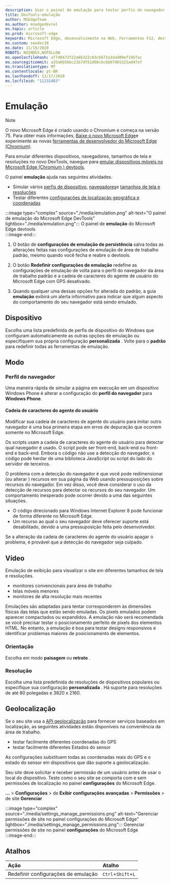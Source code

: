 ```yaml
---
description: Usar o painel de emulação para testar perfis de navegador diferentes, tamanhos de tela e resoluções e coordenadas de localização do GPS
title: DevTools-emulação
author: MSEdgeTeam
ms.author: msedgedevrel
ms.topic: article
ms.prod: microsoft-edge
keywords: Microsoft Edge, desenvolvimento na Web, Ferramentas F12, devtools, emulação de dispositivo, design responsivo, geolocalização, resolução
ms.custom: seodec18
ms.date: 11/19/2020
ROBOTS: NOINDEX,NOFOLLOW
ms.openlocfilehash: af740472f22a8b322c03cb672a3da909ef195fac
ms.sourcegitcommit: a35a6b5bbc21b7df61d08cbc6b074b5325ad4fef
ms.translationtype: MT
ms.contentlocale: pt-BR
ms.lasthandoff: 12/17/2020
ms.locfileid: "11231483"
---
```

# Emulação  

> [!NOTE]
> O novo Microsoft Edge é criado usando o Chromium e começa na versão 75.  Para obter mais informações, [Baixe o novo Microsoft Edge][MicrosoftNewEdge]e experimente as novas [ferramentas de desenvolvedor do Microsoft Edge (Chromium)][DevtoolsGuideChromium].  
> 
> Para emular diferentes dispositivos, navegadores, tamanhos de tela e resoluções no novo DevTools, navegue para [emular dispositivos móveis no Microsoft Edge \(Chromium \) devtools][DevtoolsGuideChromiumDeviceMode].  

O painel **emulação** ajuda nas seguintes atividades.    

*   Simular vários [perfis de dispositivo](#device), [navegadores](#browser-profile)e [tamanhos de tela e resoluções](#display)  
*   Testar diferentes [configurações de localização geográfica e coordenadas](#geolocation)  

:::image type="complex" source="./media/emulation.png" alt-text="O painel de emulação do Microsoft Edge DevTools" lightbox="./media/emulation.png":::
   O painel de **emulação** do Microsoft Edge devtools  
:::image-end:::  

1.  O botão de **configurações de emulação de persistência** salva todas as alterações feitas nas configurações de emulação de área de trabalho padrão, mesmo quando você fecha e reabre o devtools.  

1.  O botão **Redefinir configurações de emulação** redefine as configurações de emulação de volta para o perfil do navegador da área de trabalho padrão e a cadeia de caracteres do agente de usuário do Microsoft Edge com GPS desativado.  

1.  Quando qualquer uma dessas opções for alterada do padrão, a guia **emulação** exibirá um alerta informativo para indicar que algum aspecto do comportamento do seu navegador está sendo emulado.  

## Dispositivo  

Escolha uma lista predefinida de perfis de dispositivo do Windows que configuram automaticamente as outras opções de emulação ou especifiquem sua própria configuração **personalizada** .  Volte para o **padrão** para redefinir todas as ferramentas de emulação.  

## Modo  

### Perfil do navegador  

Uma maneira rápida de simular a página em execução em um dispositivo Windows Phone é alterar a configuração do **perfil do navegador** para **Windows Phone**.  

#### Cadeia de caracteres do agente do usuário  

Modificar sua cadeia de caracteres de agente do usuário para imitar outro navegador é uma boa primeira etapa em erros de depuração que ocorrem somente no Microsoft Edge.  

Os scripts usam a cadeia de caracteres do agente do usuário para detectar qual navegador é usado.  O script pode ser front-end, back-end ou front-end e back-end.  Embora o código não use a detecção do navegador, o código pode herdar de uma biblioteca JavaScript ou script do lado do servidor de terceiros.  

O problema com a detecção do navegador é que você pode redimensionar \(ou alterar \) recursos em sua página da Web usando pressuposições sobre recursos do navegador. Em vez disso, você deve considerar o uso da detecção de recursos para detectar os recursos do seu navegador.  Um comportamento inesperado pode ocorrer devido a uma das seguintes situações.  

*   O código direcionado para Windows Internet Explorer 8 pode funcionar de forma diferente no Microsoft Edge.  
*   Um recurso ao qual o seu navegador deve oferecer suporte está desabilitado, devido a uma pressuposição feita pelo desenvolvedor.  

Se a alteração da cadeia de caracteres do agente do usuário apagar o problema, é provável que a detecção do navegador seja culpado.  

## Vídeo  

Emulação de exibição para visualizar o site em diferentes tamanhos de tela e resoluções.  

*   monitores convencionais para área de trabalho  
*   telas móveis menores  
*   monitores de alta resolução mais recentes  

Emulações são adaptadas para tentar corresponderem às dimensões físicas das telas que estão sendo emuladas.  Os pixels emulados podem aparecer compactados ou expandidos. A emulação não será recomendada se você precisar testar o posicionamento perfeito de pixels dos elementos HTML.  No entanto, a emulação é boa para testar designs responsivos e identificar problemas maiores de posicionamento de elementos.  

### Orientação  

Escolha em modo **paisagem** ou **retrato** .  

### Resolução  

Escolha uma lista predefinida de resoluções de dispositivos populares ou especifique sua configuração **personalizada** .  Há suporte para resoluções de até 80 polegadas e 3820 x 2160.  

## Geolocalização  

Se o seu site usa a [API geolocalização][MdnGeolocationUsing] para fornecer serviços baseados em localização, as seguintes atividades estão disponíveis na conveniência da área de trabalho.  

*   testar facilmente diferentes coordenadas do GPS  
*   testar facilmente diferentes Estados do sensor  

As configurações substituem todas as coordenadas reais do GPS e o estado do sensor em dispositivos que dão suporte a geolocalização.  

Seu site deve solicitar e receber permissão de um usuário antes de usar o local do dispositivo.  Teste como o seu site se comporta com e sem permissões de localização no painel **configurações** do Microsoft Edge.  

**...** >  **Configurações**  >  de **Exibir configurações avançadas**  >  **Permissões**  >  de site **Gerenciar**  

:::image type="complex" source="./media/settings_manage_permissions.png" alt-text="Gerenciar permissões de site no painel configurações do Microsoft Edge" lightbox="./media/settings_manage_permissions.png":::
   Gerenciar permissões de site no painel **configurações** do Microsoft Edge  
:::image-end:::  

## Atalhos

| Ação  | Atalho  |  
|:--- |:--- |  
| Redefinir configurações de emulação | `Ctrl`+`Shift`+`L` |  

<!-- links -->  


[DevtoolsGuideChromium]: /microsoft-edge/devtools-guide-chromium "Ferramentas de desenvolvedor do Microsoft Edge (Chromium) | Documentos da Microsoft"  
[DevtoolsGuideChromiumDeviceMode]: /microsoft-edge/devtools-guide-chromium/device-mode "Emular dispositivos móveis no Microsoft Edge DevTools | Microsoft Docs"  

[MicrosoftNewEdge]: https://www.microsoft.com/edge "Baixar novo navegador Microsoft Edge"  

[MdnGeolocationUsing]: https://developer.mozilla.org/docs/Web/API/Geolocation/Using_geolocation "API de geolocalização | MDN"  
